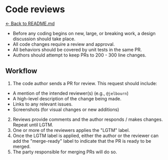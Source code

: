 # Code reviews
[<- Back to README.md](README.md)

* Before any coding begins on new, large, or breaking work, a design discussion should take place.
* All code changes require a review and approval.
* All behaviors should be covered by unit tests in the same PR.
* Authors should attempt to keep PRs to 200 - 300 line changes.

## Workflow
1. The code author sends a PR for review. This request should include:
  * A mention of the intended reviewer(s) (e.g., `@jelbourn`)
  * A high-level description of the change being made.
  * Links to any relevant issues.
  * Screenshots (for visual changes or new additions)
2. Reviews provide comments and the author responds / makes changes. Repeat until LGTM.
3. One or more of the reviewers applies the "LGTM" label.
4. Once the LGTM label is applied, either the author or the reviewer can add the "merge-ready"
   label to indicate that the PR is ready to be merged.
5. The party responsible for merging PRs will do so.
